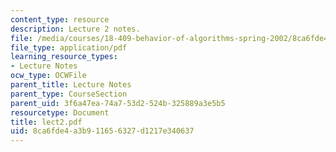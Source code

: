 ```yaml
---
content_type: resource
description: Lecture 2 notes.
file: /media/courses/18-409-behavior-of-algorithms-spring-2002/8ca6fde4a3b911656327d1217e340637_lect2.pdf
file_type: application/pdf
learning_resource_types:
- Lecture Notes
ocw_type: OCWFile
parent_title: Lecture Notes
parent_type: CourseSection
parent_uid: 3f6a47ea-74a7-53d2-524b-325889a3e5b5
resourcetype: Document
title: lect2.pdf
uid: 8ca6fde4-a3b9-1165-6327-d1217e340637
---
```

